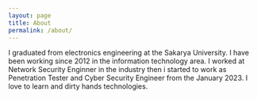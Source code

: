 ```yaml
---
layout: page
title: About
permalink: /about/
---
```


I graduated from electronics engineering at the Sakarya University. I have been working since 2012 in the information technology area. I worked at Network Security Enginner in the industry then i started to work as Penetration Tester and Cyber Security Engineer from the January 2023. I love to learn and dirty hands technologies.
